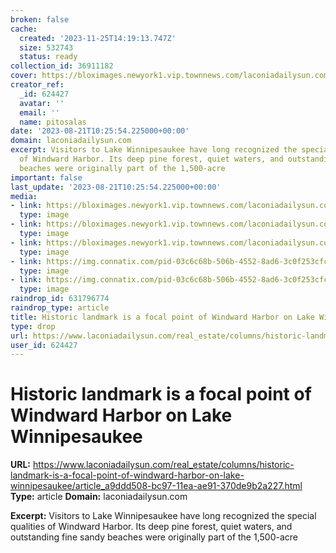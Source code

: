 ```yaml
---
broken: false
cache:
  created: '2023-11-25T14:19:13.747Z'
  size: 532743
  status: ready
collection_id: 36911182
cover: https://bloximages.newyork1.vip.townnews.com/laconiadailysun.com/content/tncms/assets/v3/editorial/2/3a/23a1cfca-bc98-11ea-b2db-0fbf6a3a0b99/5eff7214575f9.image.jpg?crop=1200%2C630%2C0%2C85&resize=1200%2C630&order=crop%2Cresize
creator_ref:
  _id: 624427
  avatar: ''
  email: ''
  name: pitosalas
date: '2023-08-21T10:25:54.225000+00:00'
domain: laconiadailysun.com
excerpt: Visitors to Lake Winnipesaukee have long recognized the special qualities
  of Windward Harbor. Its deep pine forest, quiet waters, and outstanding fine sandy
  beaches were originally part of the 1,500-acre
important: false
last_update: '2023-08-21T10:25:54.225000+00:00'
media:
- link: https://bloximages.newyork1.vip.townnews.com/laconiadailysun.com/content/tncms/assets/v3/editorial/2/3a/23a1cfca-bc98-11ea-b2db-0fbf6a3a0b99/5eff7214575f9.image.jpg?crop=1200%2C630%2C0%2C85&resize=1200%2C630&order=crop%2Cresize
  type: image
- link: https://bloximages.newyork1.vip.townnews.com/laconiadailysun.com/content/tncms/assets/v3/editorial/2/3a/23a1cfca-bc98-11ea-b2db-0fbf6a3a0b99/5eff7214575f9.image.jpg?resize=749%2C500
  type: image
- link: https://bloximages.newyork1.vip.townnews.com/laconiadailysun.com/content/tncms/assets/v3/editorial/6/d0/6d02f7de-bc98-11ea-83a2-7b27fb48fc6d/5efe329647093.image.jpg?resize=749%2C500
  type: image
- link: https://img.connatix.com/pid-03c6c68b-506b-4552-8ad6-3c0f253cfcda/05cea314-c014-4eee-abab-37cc728a1cb1/774bc8e6-2f14-4ccd-b465-8d2941480bf7.jpg?crop=400:225,smart&width=400&height=225&format=jpeg&quality=60&fit=crop
  type: image
- link: https://img.connatix.com/pid-03c6c68b-506b-4552-8ad6-3c0f253cfcda/05cea314-c014-4eee-abab-37cc728a1cb1/8a74e55f-6adc-45be-ad76-4ed375110eec.jpg?crop=400:225,smart&width=400&height=225&format=jpeg&quality=60&fit=crop
  type: image
raindrop_id: 631796774
raindrop_type: article
title: Historic landmark is a focal point of Windward Harbor on Lake Winnipesaukee
type: drop
url: https://www.laconiadailysun.com/real_estate/columns/historic-landmark-is-a-focal-point-of-windward-harbor-on-lake-winnipesaukee/article_a9ddd508-bc97-11ea-ae91-370de9b2a227.html
user_id: 624427
---
```


# Historic landmark is a focal point of Windward Harbor on Lake Winnipesaukee

**URL:** https://www.laconiadailysun.com/real_estate/columns/historic-landmark-is-a-focal-point-of-windward-harbor-on-lake-winnipesaukee/article_a9ddd508-bc97-11ea-ae91-370de9b2a227.html
**Type:** article
**Domain:** laconiadailysun.com

**Excerpt:** Visitors to Lake Winnipesaukee have long recognized the special qualities of Windward Harbor. Its deep pine forest, quiet waters, and outstanding fine sandy beaches were originally part of the 1,500-acre

